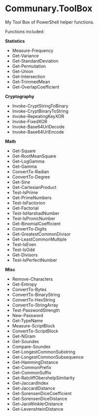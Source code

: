 # Communary.ToolBox

My Tool Box of PowerShell helper functions.

Functions included:

**Statistics**
- Measure-Frequency
- Get-Variance
- Get-StandardDeviation
- Get-Permutation
- Get-Union
- Get-Intersection
- Get-TrimmedMean
- Get-OverlapCoefficient

**Cryptography**
- Invoke-CryptStringToBinary
- Invoke-CryptBinaryToString
- Invoke-RepeatingKeyXOR
- Invoke-FixedXOR
- Invoke-Base64UrlDecode
- Invoke-Base64UrlEncode

**Math**
- Get-Square
- Get-RootMeanSquare
- Get-LogGamma
- Get-Gamma
- ConvertTo-Radian
- ConvertTo-Degree
- Get-Sine
- Get-CartesianProduct
- Test-IsPrime
- Get-PrimeNumbers
- Test-IsFactorion
- Get-Factorial
- Test-IsHarshadNumber
- Test-IsPronicNumber
- Get-BinomialCoefficient
- ConvertTo-Digits
- Get-GreatestCommonDivisor
- Get-LeastCommonMultiple
- Test-IsEven
- Test-IsOdd
- Get-Divisors
- Test-IsPerfectNumber

**Misc**
- Remove-Characters
- Get-Entropy
- ConvertTo-Bytes
- ConvertTo-BinaryString
- ConvertTo-HexString
- ConvertTo-StringArray
- Test-PasswordStrength
- New-Password
- Get-TypeName
- Measure-ScriptBlock
- ConvertTo-ScriptBlock
- Get-NGram
- Get-Soundex
- Compare-Soundex
- Get-LongestCommonSubstring
- Get-LongestCommonSubsequence
- Get-HammingDistance
- Get-CommonPrefix
- Get-CommonSuffix
- Get-RatcliffObershelpSimilarity
- Get-JaccardIndex
- Get-JaccardDistance
- Get-SorensenDiceCoefficient
- Get-SorensenDiceDistance
- Get-JaroWinklerDistance
- Get-LevenshteinDistance